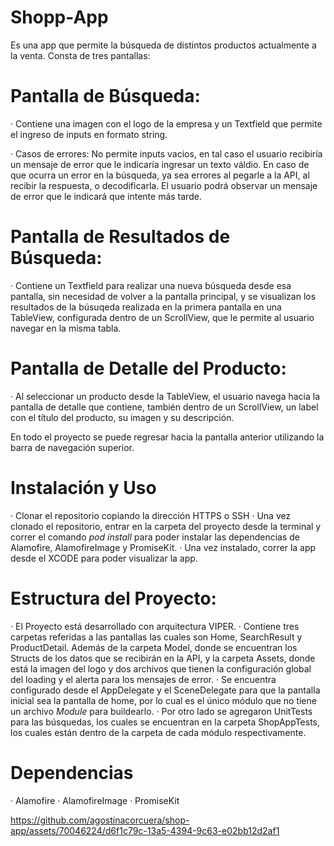 # Shopp-App
Es una app que permite la búsqueda de distintos productos actualmente a la venta. Consta de tres pantallas: 

# Pantalla de Búsqueda:
  · Contiene una imagen con el logo de la empresa y un Textfield que permite el ingreso de inputs en formato string.

  · Casos de errores: 
   No permite inputs vacios, en tal caso el usuario recibiría un mensaje de error que le indicaría ingresar un texto váldio. 
   En caso de que ocurra un error en la búsqueda, ya sea errores al pegarle a la API, al recibir la respuesta, o decodificarla. El usuario podrá observar un mensaje de error que le indicará que intente más tarde. 
   
# Pantalla de Resultados de Búsqueda:
  · Contiene un Textfield para realizar una nueva búsqueda desde esa pantalla, sin necesidad de volver a la pantalla principal, y se visualizan los resultados de la búsuqeda realizada en la primera pantalla en una TableView, 
  configurada dentro de un ScrollView, que le permite al usuario navegar en la misma tabla. 
  
# Pantalla de Detalle del Producto:
  · Al seleccionar un producto desde la TableView, el usuario navega hacia la pantalla de detalle que contiene, también dentro de un ScrollView, un label con el título del producto, su imagen y su descripción.

En todo el proyecto se puede regresar hacia la pantalla anterior utilizando la barra de navegación superior. 

# Instalación y Uso
  · Clonar el repositorio copiando la dirección HTTPS o SSH
  · Una vez clonado el repositorio, entrar en la carpeta del proyecto desde la terminal y correr el comando _pod install_ para poder instalar las dependencias de Alamofire, AlamofireImage y PromiseKit.
  · Una vez instalado, correr la app desde el XCODE para poder visualizar la app. 
  
# Estructura del Proyecto:
  · El Proyecto está desarrollado con arquitectura VIPER. 
  · Contiene tres carpetas referidas a las pantallas las cuales son Home, SearchResult y ProductDetail. Además de la carpeta Model, donde se encuentran los Structs de los datos que se recibirán en la API, y la carpeta Assets, donde está la imagen del logo 
  y dos archivos que tienen la configuración global del loading y el alerta para los mensajes de error. 
  · Se encuentra configurado desde el AppDelegate y el SceneDelegate para que la pantalla inicial sea la pantalla de home, por lo cual es el único módulo que no tiene un archivo _Module_ para buildearlo. 
  · Por otro lado se agregaron UnitTests para las búsquedas, los cuales se encuentran en la carpeta ShopAppTests, los cuales están dentro de la carpeta de cada módulo respectivamente. 
  
# Dependencias
  · Alamofire
  · AlamofireImage
  · PromiseKit

https://github.com/agostinacorcuera/shop-app/assets/70046224/d6f1c79c-13a5-4394-9c63-e02bb12d2af1


